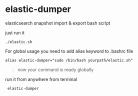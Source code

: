 # elastic-dumper

elasticsearch snapshot import & export bash script

just run it

```console
./elastic.sh
```

For global usage you need to add alias keyword to .bashrc file

```console
alias elastic-dumper="sudo /bin/bash yourpath/elastic.sh"
```
>now your command is ready globally

run it from anywhere from terminal

```console
 elastic-dumper
```


